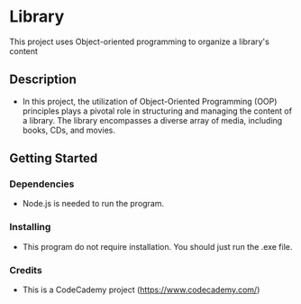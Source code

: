 # Library

This project uses Object-oriented programming to organize a library's content 

## Description

* In this  project, the utilization of Object-Oriented Programming (OOP) principles plays a pivotal role in structuring and managing the content of a library. The library encompasses a diverse array of media, including books, CDs, and movies.

## Getting Started

### Dependencies

* Node.js is needed to run the program.

### Installing

* This program do not require installation. You should just run the .exe file.

### Credits

* This is a CodeCademy project (https://www.codecademy.com/)
